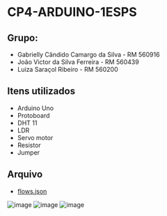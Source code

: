 # CP4-ARDUINO-1ESPS

## Grupo:
- Gabrielly Cândido Camargo da Silva - RM 560916
- João Victor da Silva Ferreira - RM 560439
- Luiza Saraçol Ribeiro - RM 560200

## Itens utilizados
- Arduino Uno
- Protoboard 
- DHT 11
- LDR
- Servo motor
- Resistor
- Jumper

## Arquivo
- [flows.json](https://github.com/user-attachments/files/19220330/flows.json)

![image](https://github.com/user-attachments/assets/274dd270-b178-4737-ad02-6d2bab64825c)
![image](https://github.com/user-attachments/assets/b8462e91-1cd1-4aad-8fec-f8988d28dbd0)
![image](https://github.com/user-attachments/assets/0ce951bb-6762-45df-9156-af76d1677c95)

